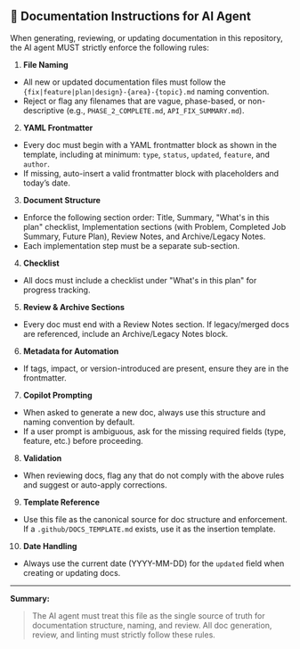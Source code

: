 ## 🤖 Documentation Instructions for AI Agent

When generating, reviewing, or updating documentation in this repository, the AI agent MUST strictly enforce the following rules:

1. **File Naming**

- All new or updated documentation files must follow the `{fix|feature|plan|design}-{area}-{topic}.md` naming convention.
- Reject or flag any filenames that are vague, phase-based, or non-descriptive (e.g., `PHASE_2_COMPLETE.md`, `API_FIX_SUMMARY.md`).

2. **YAML Frontmatter**

- Every doc must begin with a YAML frontmatter block as shown in the template, including at minimum: `type`, `status`, `updated`, `feature`, and `author`.
- If missing, auto-insert a valid frontmatter block with placeholders and today’s date.

3. **Document Structure**

- Enforce the following section order: Title, Summary, "What's in this plan" checklist, Implementation sections (with Problem, Completed Job Summary, Future Plan), Review Notes, and Archive/Legacy Notes.
- Each implementation step must be a separate sub-section.

4. **Checklist**

- All docs must include a checklist under "What's in this plan" for progress tracking.

5. **Review & Archive Sections**

- Every doc must end with a Review Notes section. If legacy/merged docs are referenced, include an Archive/Legacy Notes block.

6. **Metadata for Automation**

- If tags, impact, or version-introduced are present, ensure they are in the frontmatter.

7. **Copilot Prompting**

- When asked to generate a new doc, always use this structure and naming convention by default.
- If a user prompt is ambiguous, ask for the missing required fields (type, feature, etc.) before proceeding.

8. **Validation**

- When reviewing docs, flag any that do not comply with the above rules and suggest or auto-apply corrections.

9. **Template Reference**

- Use this file as the canonical source for doc structure and enforcement. If a `.github/DOCS_TEMPLATE.md` exists, use it as the insertion template.

10. **Date Handling**

- Always use the current date (YYYY-MM-DD) for the `updated` field when creating or updating docs.

---

**Summary:**

> The AI agent must treat this file as the single source of truth for documentation structure, naming, and review. All doc generation, review, and linting must strictly follow these rules.

